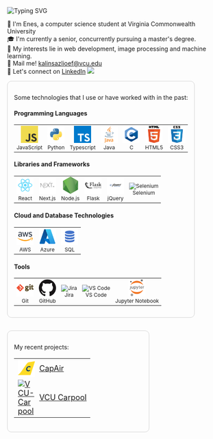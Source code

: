 <div>
  <img src="https://readme-typing-svg.demolab.com?font=Fira+Code&duration=3000&pause=1000&center=true&vCenter=true&width=200&lines=Hello+there!" alt="Typing SVG" />
</div>

<p style="font-size: 14px;">
  👋 I'm Enes, a computer science student at Virginia Commonwealth University
  <br>
  🎓 I'm currently a senior, concurrently pursuing a master's degree.
  <br>
  🧠 My interests lie in web development, image processing and machine learning.
  <br>
  📧 Mail me! <a href="mailto: kalinsazlioef@vcu.edu">kalinsazlioef@vcu.edu</a>
  <br>
  🤝 Let's connect on <a href="https://www.linkedin.com/in/ekalinsaz/">LinkedIn</a>
   <a href="https://www.linkedin.com/in/ekalinsaz/"><img src="https://cdn2.iconfinder.com/data/icons/social-media-2285/512/1_Linkedin_unofficial_colored_svg-128.png" width="10"></a>
</p>

<div style="display: flex; flex-direction: row; flex-wrap: wrap; gap: 30px;" class="flex">
  <div style="border: 1px solid lightgray; border-radius: 10px; padding: 15px;" class="skills">
    <p style="font-size: 14px;">Some technologies that I use or have worked with in the past:</p>

#### Programming Languages

<table style="border: none !important; font-size: 12px;">
  <tr style="border: none !important; font-size: 12px;">
    <td align="center" style="border: none !important; font-size: 12px;">
      <img alt="JS" title="JavaScript" width="40px" src="https://raw.githubusercontent.com/github/explore/master/topics/javascript/javascript.png">
      <br>JavaScript
    </td>
    <td align="center" style="border: none !important; font-size: 12px;">
      <img title="Python" alt="Python" width="40px" src="https://raw.githubusercontent.com/github/explore/master/topics/python/python.png" />
      <br>Python
    </td>
    <td align="center" style="border: none !important; font-size: 12px;">
      <img alt="Typescript" title="Typescript" width="40px" src="https://raw.githubusercontent.com/github/explore/main/topics/typescript/typescript.png">
      <br>Typescript
    </td>
    <td align="center" style="border: none !important; font-size: 12px;">
      <img title="Java" alt="Java" width="40px" src="https://raw.githubusercontent.com/github/explore/master/topics/java/java.png">
      <br>Java
    </td>
    <td align="center" style="border: none !important; font-size: 12px;">
      <img title="C" alt="C" width="40px" src="https://raw.githubusercontent.com/github/explore/master/topics/c/c.png">
      <br>C
    </td>
    <td align="center" style="border: none !important; font-size: 12px;">
      <img alt="HTML5" title="HTML5" width="40px" src="https://raw.githubusercontent.com/github/explore/master/topics/html/html.png">
      <br>HTML5
    </td>
    <td align="center" style="border: none !important; font-size: 12px;">
      <img alt="CSS3" title="CSS3" width="40px" src="https://raw.githubusercontent.com/github/explore/master/topics/css/css.png">
      <br>CSS3
    </td>
  </tr>
</table>

#### Libraries and Frameworks

<table style="border: none !important; font-size: 12px;">
  <tr style="border: none !important; font-size: 12px;">
    <td align="center" style="border: none !important; font-size: 12px;">
      <img title="React" alt="React" width="40px" src="https://raw.githubusercontent.com/github/explore/master/topics/react/react.png">
      <br>React
    </td>
    <td align="center" style="border: none !important; font-size: 12px;">
      <img title="Next.js" alt="Next.js" width="40px" src="https://raw.githubusercontent.com/github/explore/master/topics/nextjs/nextjs.png">
      <br>Next.js
    </td>
    <td align="center" style="border: none !important; font-size: 12px;">
      <img title="Node.js" alt="Node.js" width="40px" src="https://raw.githubusercontent.com/github/explore/master/topics/nodejs/nodejs.png">
      <br>Node.js
    </td>
    <td align="center" style="border: none !important; font-size: 12px;">
      <img title="Flask" alt="Flask" width="40px" src="https://raw.githubusercontent.com/github/explore/master/topics/flask/flask.png">
      <br>Flask
    </td>
    <td align="center" style="border: none !important; font-size: 12px;">
      <img title="jQuery" alt="jQuery" width="40px" src="https://raw.githubusercontent.com/github/explore/master/topics/jquery/jquery.png">
      <br>jQuery
    </td>
    <td align="center" style="border: none !important; font-size: 12px;">
      <img title="Selenium" alt="Selenium" width="40px" src="https://img.icons8.com/color/48/000000/selenium-test-automation.png">
      <br>Selenium
    </td>
  </tr>
</table>

#### Cloud and Database Technologies

<table style="border: none !important; font-size: 12px;">
  <tr style="border: none !important; font-size: 12px;">
    <td align="center" style="border: none !important; font-size: 12px;">
      <img title="AWS" alt="AWS" width="40px" src="https://raw.githubusercontent.com/github/explore/main/topics/aws/aws.png">
      <br>AWS
    </td>
    <td align="center" style="border: none !important; font-size: 12px;">
      <img title="Azure" alt="Azure" width="40px" src="https://raw.githubusercontent.com/github/explore/main/topics/azure/azure.png">
      <br>Azure
    </td>
    <td align="center" style="border: none !important; font-size: 12px;">
      <img title="SQL" alt="SQL" width="40px" src="https://raw.githubusercontent.com/github/explore/master/topics/sql/sql.png">
      <br>SQL
    </td>
  </tr>
</table>

#### Tools

<table style="border: none !important; font-size: 12px;">
  <tr style="border: none !important; font-size: 12px;">
    <td align="center" style="border: none !important; font-size: 12px;">
      <img title="Git" alt="Git" width="40px" src="https://raw.githubusercontent.com/github/explore/master/topics/git/git.png">
      <br>Git
    </td>
    <td align="center" style="border: none !important; font-size: 12px;">
      <img title="GitHub" alt="GitHub" width="40px" src="https://raw.githubusercontent.com/github/explore/master/topics/github/github.png">
      <br>GitHub
    </td>
    <td align="center" style="border: none !important; font-size: 12px;">
      <img title="Jira" alt="Jira" width="40px" src="https://img.icons8.com/color/48/000000/jira.png">
      <br>Jira
    </td>
    <td align="center" style="border: none !important; font-size: 12px;">
      <img title="VS Code" alt="VS Code" width="40px" src="https://img.icons8.com/fluent/48/000000/visual-studio-code-2019.png">
      <br>VS Code
    </td>
    <td align="center" style="border: none !important; font-size: 12px;">
      <img title="Jupyter Notebook" alt="Jupyter" width="40px" src="https://raw.githubusercontent.com/github/explore/master/topics/jupyter-notebook/jupyter-notebook.png">
      <br>Jupyter Notebook
    </td>
  </tr>
</table>
</div>
<div style="min-width: 300px; border: 1px solid lightgray; border-radius: 10px; padding: 15px; " class="projects">

  <p style="font-size: 14px;">My recent projects:</p>

  <table style="border: none !important; font-size: 18px;">
    <tr style="border: none !important; font-size: 18px;">
      <td style="border: none !important; font-size: 18px; width: 100%;">
        <a href="https://github.com/enfuka/CapAir" style="display: flex; align-items: center; gap: 10px;">
          <img title="CapAir" alt="CapAir" width="40px" src="https://raw.githubusercontent.com/enfuka/CapAir/main/web%20front-end/public/favicon/favicon.png">
          CapAir
        </a>
      </td>
    </tr>
    <tr style="border: none !important; font-size: 18px;"></tr>
    <tr style="border: none !important; font-size: 18px;">
      <td style="border: none !important; font-size: 18px; width: 100%;">
<a href="https://github.com/enfuka/VCU-Carpool" style="display: flex; align-items: center; gap: 10px;">
          <img title="VCU-Carpool" alt="VCU-Carpool" width="40px" src="https://raw.githubusercontent.com/enfuka/VCU-Carpool/main/public/favicon.ico">
          VCU Carpool
        </a>
      </td>
    </tr>
  </table>
  </div>
</div>
